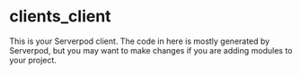 # clients_client

This is your Serverpod client. The code in here is mostly generated by
Serverpod, but you may want to make changes if you are adding modules to your
project.
